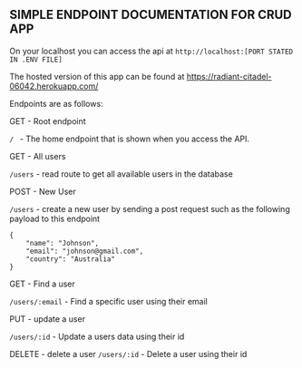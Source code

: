 ## SIMPLE ENDPOINT DOCUMENTATION FOR CRUD APP

On your localhost you can access the api at 
```http://localhost:[PORT STATED IN .ENV FILE]```

The hosted version of this app can be found at 
https://radiant-citadel-06042.herokuapp.com/

Endpoints are as follows:

GET - Root endpoint 

```/ ``` - The home endpoint that is shown when you access the API.


GET - All users

```/users``` - read route to get all available users in the database

POST - New User

```/users``` - create a new user by sending a post request such as the following payload to this endpoint

``` 
{
    "name": "Johnson",
    "email": "johnson@gmail.com",
    "country": "Australia"
}
```

GET - Find a user

```/users/:email```  - Find a specific user using their email

PUT - update a user

```/users/:id``` - Update a users data using their id


DELETE - delete a user
```/users/:id``` - Delete a  user using their id

